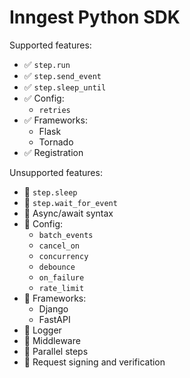 # Inngest Python SDK

Supported features:

- ✅ `step.run`
- ✅ `step.send_event`
- ✅ `step.sleep_until`
- ✅ Config:
  - `retries`
- ✅ Frameworks:
  - Flask
  - Tornado
- ✅ Registration

Unsupported features:

- 🚫 `step.sleep`
- 🚫 `step.wait_for_event`
- 🚫 Async/await syntax
- 🚫 Config:
  - `batch_events`
  - `cancel_on`
  - `concurrency`
  - `debounce`
  - `on_failure`
  - `rate_limit`
- 🚫 Frameworks:
  - Django
  - FastAPI
- 🚫 Logger
- 🚫 Middleware
- 🚫 Parallel steps
- 🚫 Request signing and verification
